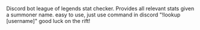 Discord bot league of legends stat checker. 
Provides all relevant stats given a summoner name.
easy to use, just use command in discord "!lookup [username]"
good luck on the rift!